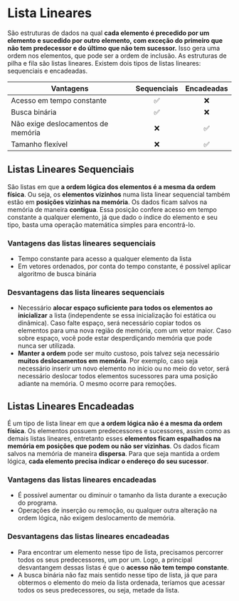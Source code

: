 # Lista Lineares
São estruturas de dados na qual **cada elemento é precedido por um elemento e sucedido por outro elemento, com exceção do primeiro que não tem predecessor e do último que não tem sucessor.** Isso gera uma ordem nos elementos, que pode ser a ordem de inclusão. As estruturas de pilha e fila são listas lineares. Existem dois tipos de listas lineares: sequenciais e encadeadas.

| Vantagens | Sequenciais | Encadeadas |
| -------------- | :---------: | :--------: |
| Acesso em tempo constante | :white_check_mark: | :x: |
| Busca binária | :white_check_mark: | :x: |
| Não exige deslocamentos de memória | :x: | :white_check_mark: |
| Tamanho flexível | :x: | :white_check_mark: |

## Listas Lineares Sequenciais
São listas em que **a ordem lógica dos elementos é a mesma da ordem física**. Ou seja, os **elementos vizinhos** numa lista linear sequencial também estão em **posições vizinhas na memória**. Os dados ficam salvos na memória de maneira **contígua**. Essa posição confere acesso em tempo constante a qualquer elemento, já que dado o índice do elemento e seu tipo, basta uma operação matemática simples para encontrá-lo.
### Vantagens das listas lineares sequenciais
- Tempo constante para acesso a qualquer elemento da lista
- Em vetores ordenados, por conta do tempo constante, é possível aplicar algoritmo de busca binária
### Desvantagens das lista lineares sequenciais
- Necessário **alocar espaço suficiente para todos os elementos ao inicializar** a lista (independente se essa inicialização foi estática ou dinâmica). Caso falte espaço, será necessário copiar todos os elementos para uma nova região de memória, com um vetor maior. Caso sobre espaço, você pode estar desperdiçando memória que pode nunca ser utilizada.
- **Manter a ordem** pode ser muito custoso, pois talvez seja necessário **muitos deslocamentos em memória**. Por exemplo, caso seja necessário inserir um novo elemento no início ou no meio do vetor, será necessário deslocar todos elementos sucessores para uma posição adiante na memória. O mesmo ocorre para remoções.

## Listas Lineares Encadeadas
É um tipo de lista linear em que **a ordem lógica não é a mesma da ordem física**. Os elementos possuem predecessores e sucessores, assim como as demais listas lineares, entretanto esses **elementos ficam espalhados na memória em posições que podem ou não ser vizinhas**. Os dados ficam salvos na memória de maneira **dispersa**. Para que seja mantida a ordem lógica, **cada elemento precisa indicar o endereço do seu sucessor**.
### Vantagens das listas lineares encadeadas
- É possível aumentar ou diminuir o tamanho da lista durante a execução do programa.
- Operações de inserção ou remoção, ou qualquer outra alteração na ordem lógica, não exigem deslocamento de memória.
### Desvantagens das listas lineares encadeadas
- Para encontrar um elemento nesse tipo de lista, precisamos percorrer todos os seus predecessores, um por um. Logo, a principal desvantangem dessas listas é que o **acesso não tem tempo constante**.
- A busca binária não faz mais sentido nesse tipo de lista, já que para obtermos o elemento do meio da lista ordenada, teríamos que acessar todos os seus predecessores, ou seja, metade da lista.